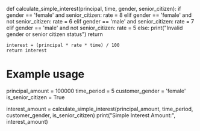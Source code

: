 def calculate_simple_interest(principal, time, gender, senior_citizen):
    if gender == 'female' and senior_citizen:
        rate = 8
    elif gender == 'female' and not senior_citizen:
        rate = 6
    elif gender == 'male' and senior_citizen:
        rate = 7
    elif gender == 'male' and not senior_citizen:
        rate = 5
    else:
        print("Invalid gender or senior citizen status")
        return
    
    interest = (principal * rate * time) / 100
    return interest

# Example usage
principal_amount = 100000
time_period = 5
customer_gender = 'female'
is_senior_citizen = True

interest_amount = calculate_simple_interest(principal_amount, time_period, customer_gender, is_senior_citizen)
print("Simple Interest Amount:", interest_amount)
